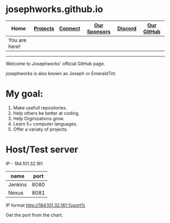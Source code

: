 # josephworks.github.io
| Home | [Projects](PROJECTS.md) | [Connect](CONNECT.md) | [Our Sponsors](SPONSORS.md) | [Discord](DISCORD.md) | [Our GitHub](http://www.github.com/josephworks) |
|-------------------|-------------------------|---------|-----------------------------|-----------------------|-------------------------------------------------|
|You are here!
------
Welcome to Josephworks' official GitHub page.

josephworks is also known as Joseph or EmeraldTnt.

# My goal:
1. Make usefull repositories.
2. Help others be better at coding.
3. Help Orginizations grow.
4. Learn 5+ computer languages.
5. Offer a variaty of projects.

# Host/Test server

IP - 184.101.32.161

| name    | port |
|---------|------|
| Jenkins | 8080 |
| Nexus   | 8081 |

IP format http://184.101.32.161:%port%

Get the port from the chart.
